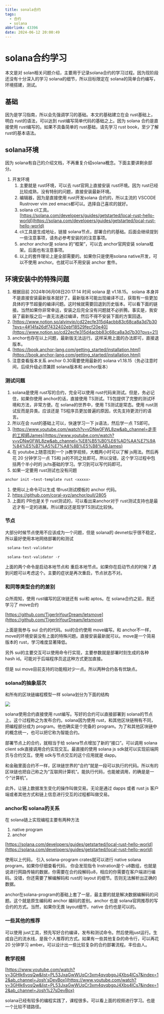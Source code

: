 ```yaml
---
title: sonala合约
tags:
  - 合约
  - solana
abbrlink: 43396
date: 2024-06-12 20:00:49
---
```


# solana合约学习

本文是对 solan相关问题介绍，主要用于记录solana合约的学习过程。因为现阶段还没有十分深入的学习 solana的细节，所以目标限定在 solana的简单合约编写，环境搭建，测试。

## 基础

因为是学习指南，所以会先强调学习的基础。本文的基础建立在会 rust基础上，明白 rust的语法，可以达到 rust编写简单代码的基础之上。因为 solana 合约是直接使用 rust编写的。如果不具备简单的 rust基础，请先学习 rust book，至少了解 rust的基本语法。

## solana环境

因为 solana有自己的介绍文档，不再重复介绍solana概念。下面主要讲剩余部分。

1. 开发环境
    1. 主要就是 rust环境，可以去 rust官网上直接安装 rust环境。因为 rust已经比较成熟，没有特别的问题，直接安装最新环境。
    2. 编辑器，因为是直接使用 rust开发solana 合约的，所以主流的 VSCODE Rustrover vim zed emacs都可以。选择自己喜欢的就好。
    3. solana cli工具。[https://solana.com/developers/guides/getstarted/local-rust-hello-world](https://solana.com/developers/guides/getstarted/local-rust-hello-world)
    4. cli工具是生成地址，链接 solana节点，部署合约的基础。后面会继续提到一些注意事项，请务必参考安装的的注意事项。
    5. anchor  anchor是 solana 的“框架”，可以去 anchor官网安装 solana框架。后面也有注意事项。
    6. 以上的套件理论上是全部需要的。如果你只是使用solana native开发，可以不使用 anchor。也就可以不用安装 anchor 套件。

## 环境安装中的特殊问题

1. 根据目前 2024年06月08日20:17:14 时间 solana 是 v1.18.15。 solana 本身并不是直接安装最新版本就好了。最新版本可能出现编译不过，获取有一些更加具体的字节超量的编译问题。这时候就需要回退到历史版本。可以看下面的链接。当然如果你非常幸运，安装之后完全没有问题就不必折腾。事实是，我安装了最新版之后一直无法通过编译，然后不得不安装下面的方案回退。
2. [https://www.notion.so/alvinvip/cd22ecfe315d4acbb83c68ca8a3d7b30?pvs=4#14fa26df7432402ebf18529fecf20e40](https://www.notion.so/cd22ecfe315d4acbb83c68ca8a3d7b30?pvs=21)
3. anchor也存在以上问题，最新版无法运行。这样采用上面的办法即可，直接退版本。
4. [https://book.anchor-lang.com/getting_started/installation.html](https://book.anchor-lang.com/getting_started/installation.html)
5. 注意查看版本关系 anchor 0.30需要使用最新的 solana v1.18.15（务必注意时间，后续升级必须兼顾 solana版本和 anchor版本）

### 测试问题

1. solana是使用 rust写的合约，完全可以使用 rust代码来测试。但是，务必记住，如果你使用 anchor的话，直接使用 TS测试。TS包提供了完整的测试环境和方法，非常方便。在 solana的世界中，使用 TS测试是常态。使用 rust测试反而是异类。应该还是 TS程序员更加普遍的原因，优先支持更流行的语言。
2. 所以在会 rust的基础上可以，快速学习一下 js语法，然后学一点 TS即可。
3. [https://www.youtube.com/watch?v=vDNw0FWL8zw&ab_channel=走歪的工程師James](https://www.youtube.com/watch?v=vDNw0FWL8zw&ab_channel=%E8%B5%B0%E6%AD%AA%E7%9A%84%E5%B7%A5%E7%A8%8B%E5%B8%ABJames)
4. 在 youtube上随意找到一个 js教学视频，大概两小时可以了解 js用法。然后再花 20 分钟学习一点 TS和 js的不同之处即可。所以没错，这个学习过程中包括两个半小时的 js/ts基础的学习。学习到可以写代码即可。
5. 如果一定要用 rust测试也没有问题

```jsx
anchor init —test-template rust <xxxxx>
```

1. 使用以上命令可以生成 带rust测试模板的 anchor 代码。
2. https://github.com/coral-xyz/anchor/pull/2805
3. 上面的 PR也是关于 rust测试的，可以看出来anchor对于 rust测试支持也是最近才有一定的进展。所以建议还是现学TS测试比较快。

### 节点

大部分时候节点使用不应该成为一个问题，但是 solana的 devnet似乎很不稳定，所以最好使用本地网络部署的和测试

 

```jsx
 solana-test-validator 
 
 solana-test-validator -r
```

上面的两个命令是启动本地节点和 重启本地节点。如果你在启动节点的时候 7 遇到问题可以考虑这个。主要的症状是再次重启，节点状态不对。

### 和同等类型合约的差别

众所周知，使用 rust编写的区块链还有 sui和 aptos。在 solana合约之前，我还学习了 move合约

[https://github.com/TigerInYourDream/letsmove](https://github.com/TigerInYourDream/letsmove)

上面是我参与 sui 合约的代码。sui的合约使用 move编写。和 anchor不一样，move的环境安装没有上面的特殊问题。直接安装最新就可以。move是一个简易版本的 rust，学习难度显著降低。

另外 sui的主要交互可以使用命令行实现，主要参数就是部署时刻生成的各种 hash id。可能对于后端程序员这这种方式更加直接。

但是 sui move目前支持的功能相对少一点。所以两种合约各有优缺点。

### solana的抽象层次

和所有的区块链编程模型一样 solana划分为下面的结构

![](https://image-bucket-for-alvin.oss-cn-beijing.aliyuncs.com/img/solana_example.png)

solana使用合约直接使用 rust编写。写好的合约可以直接部署到 solana的节点上。这个过程称之为发布合约。solana因为使用 rust，和其他区块链稍有不同，把编程部分成为 program。他也确实是个完备的 program。为了和其他区块链中的概念统一，也可以把它称为智能合约。

部署节点上的合约，就相当于给 solana节点增加了新的“接口”。可以调用 solana client sdk直接调用合约实现交互。最直接的使用 solana js sdk就可以实现前端网页与合约交互。使用 sdk与节点交互的这个应用就是 dapp。

和金融里面合约不一样，区块链世界的“合约”就是一段可以执行的代码。所以有的区块链也把自己称之为“互联网计算机”。能执行代码，也能被调用，的确是是一个“计算机”。

此外，让链上数据发生变化的操作叫做交易。无论是通过 dapps 或者 rust js 客户端或者其他方式和链上信息进行交互的过程都叫做交易。

### anchor和 solana的关系

在 solana链上实现编程主要有两种方法

1. native program 
2. anchor

[https://solana.com/developers/guides/getstarted/local-rust-hello-world](https://solana.com/developers/guides/getstarted/local-rust-hello-world) 

使用以上代码， 引入 solana-program crates就可以进行 native solana program。如果你仔细查看代码， 你会发现指令 Instration是个 u8数组，也就是说进行网路传输的数据，你需要在合约段解码u8，相应的你需要在客户端进行编码。没错，你还需要了解编解码和 rust的 layout 的细节。否则无法解析出正确的数据。

anchor在solana-program的基础上套了一层，最主要的就是解决数据编解码的问题。这个就是原生编码和 anchor 编码的差别。anchor 也是 solana官网推荐的写合约的方式。当然，如果你无畏 layout细节，native 合约也是可以的。

### 一些其他的推荐

可以使用 just工具，预先写好合约编译，发布和测试命令。然后使用just运行。生成自己的流水线，是我个人推荐的方式。如果有一些其他复杂的命令行，可以再花 20 分钟学习 amber。可以设计出一些比较复杂的合约部署流程。丰俭由人。

### 教学视频

[https://www.youtube.com/watch?v=3GHlk6vosQw&list=PL53JxaGwWUqCr3xm4qvqbgpJ4Xbs4lCs7&index=12&ab_channel=Josh'sDevBox](https://www.youtube.com/watch?v=3GHlk6vosQw&list=PL53JxaGwWUqCr3xm4qvqbgpJ4Xbs4lCs7&index=12&ab_channel=Josh%27sDevBox)

solana已经有较多的编程实践了，课程很多。可以看上面的视频进行学习。也是一个比较不错路径。
